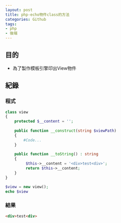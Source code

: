 ```yaml
---
layout: post
title: php-echo物件class的方法
categories: Github
tags:
- php
- 後端
---
```

## 目的 ##

 - 為了製作模板引擎印出View物件
 <!-- more -->
 
## 紀錄 ##

### 程式 ###

```php
class view
{
    protected $__content = '';
    
    public function __construct(string $viewPath)
    {
        #Code...
    }
    
    public function __toString() : string
    {
         $this->__content = '<div>test<div>';
         return $this->__content;
    }
}
```

```php
$view = new view();
echo $view
```

### 結果 ###

```html
<div>test<div>
```